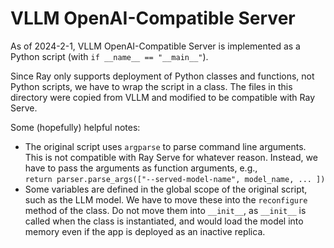 # VLLM OpenAI-Compatible Server

As of 2024-2-1, VLLM OpenAI-Compatible Server is implemented as a Python script (with `if __name__ == "__main__"`).

Since Ray only supports deployment of Python classes and functions, not Python scripts, we have to wrap the script in a class. The files in this directory were copied from VLLM and modified to be compatible with Ray Serve.

Some (hopefully) helpful notes:

- The original script uses `argparse` to parse command line arguments. This is not compatible with Ray Serve for whatever reason. Instead, we have to pass the arguments as function arguments, e.g.,  
  `return parser.parse_args(["--served-model-name", model_name, ... ])`
- Some variables are defined in the global scope of the original script, such as the LLM model. We have to move these into the `reconfigure` method of the class. Do not move them into `__init__`, as `__init__` is called when the class is instantiated, and would load the model into memory even if the app is deployed as an inactive replica.
